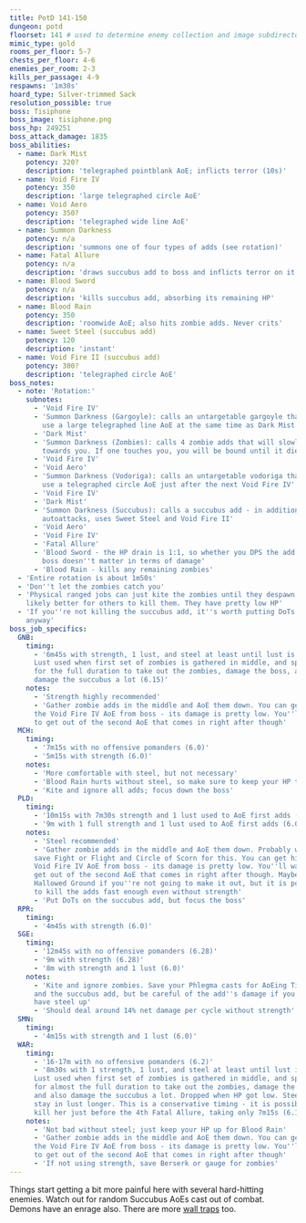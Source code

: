 ```yaml
---
title: PotD 141-150
dungeon: potd
floorset: 141 # used to determine enemy collection and image subdirectory
mimic_type: gold
rooms_per_floor: 5-7
chests_per_floor: 4-6
enemies_per_room: 2-3
kills_per_passage: 4-9
respawns: '1m30s'
hoard_type: Silver-trimmed Sack
resolution_possible: true
boss: Tisiphone
boss_image: tisiphone.png
boss_hp: 249251
boss_attack_damage: 1835
boss_abilities:
  - name: Dark Mist
    potency: 320?
    description: 'telegraphed pointblank AoE; inflicts terror (10s)'
  - name: Void Fire IV
    potency: 350
    description: 'large telegraphed circle AoE'
  - name: Void Aero
    potency: 350?
    description: 'telegraphed wide line AoE'
  - name: Summon Darkness
    potency: n/a
    description: 'summons one of four types of adds (see rotation)'
  - name: Fatal Allure
    potency: n/a
    description: 'draws succubus add to boss and inflicts terror on it'
  - name: Blood Sword
    potency: n/a
    description: 'kills succubus add, absorbing its remaining HP'
  - name: Blood Rain
    potency: 350
    description: 'roomwide AoE; also hits zombie adds. Never crits'
  - name: Sweet Steel (succubus add)
    potency: 120
    description: 'instant'
  - name: Void Fire II (succubus add)
    potency: 300?
    description: 'telegraphed circle AoE'
boss_notes:
  - note: 'Rotation:'
    subnotes:
      - 'Void Fire IV'
      - 'Summon Darkness (Gargoyle): calls an untargetable gargoyle that will
        use a large telegraphed line AoE at the same time as Dark Mist'
      - 'Dark Mist'
      - 'Summon Darkness (Zombies): calls 4 zombie adds that will slowly crawl
        towards you. If one touches you, you will be bound until it dies'
      - 'Void Fire IV'
      - 'Void Aero'
      - 'Summon Darkness (Vodoriga): calls an untargetable vodoriga that will
        use a telegraphed circle AoE just after the next Void Fire IV'
      - 'Void Fire IV'
      - 'Dark Mist'
      - 'Summon Darkness (Succubus): calls a succubus add - in addition to
        autoattacks, uses Sweet Steel and Void Fire II'
      - 'Void Aero'
      - 'Void Fire IV'
      - 'Fatal Allure'
      - 'Blood Sword - the HP drain is 1:1, so whether you DPS the add or the
        boss doesn''t matter in terms of damage'
      - 'Blood Rain - kills any remaining zombies'
  - 'Entire rotation is about 1m50s'
  - 'Don''t let the zombies catch you'
  - 'Physical ranged jobs can just kite the zombies until they despawn. It''s
    likely better for others to kill them. They have pretty low HP'
  - 'If you''re not killing the succubus add, it''s worth putting DoTs on it
    anyway'
boss_job_specifics:
  GNB:
    timing:
      - '6m45s with strength, 1 lust, and steel at least until lust is done.
      Lust used when first set of zombies is gathered in middle, and spammed
      for the full duration to take out the zombies, damage the boss, and also
      damage the succubus a lot (6.15)'
    notes:
      - 'Strength highly recommended'
      - 'Gather zombie adds in the middle and AoE them down. You can get hit by
      the Void Fire IV AoE from boss - its damage is pretty low. You''ll want
      to get out of the second AoE that comes in right after though'
  MCH:
    timing:
      - '7m15s with no offensive pomanders (6.0)'
      - '5m15s with strength (6.0)'
    notes:
      - 'More comfortable with steel, but not necessary'
      - 'Blood Rain hurts without steel, so make sure to keep your HP topped'
      - 'Kite and ignore all adds; focus down the boss'
  PLD:
    timing:
      - '10m15s with 7m30s strength and 1 lust used to AoE first adds (6.0)'
      - '9m with 1 full strength and 1 lust used to AoE first adds (6.0)'
    notes:
      - 'Steel recommended'
      - 'Gather zombie adds in the middle and AoE them down. Probably want to
      save Fight or Flight and Circle of Scorn for this. You can get hit by the
      Void Fire IV AoE from boss - its damage is pretty low. You''ll want to
      get out of the second AoE that comes in right after though. Maybe use
      Hallowed Ground if you''re not going to make it out, but it is possible
      to kill the adds fast enough even without strength'
      - 'Put DoTs on the succubus add, but focus the boss'
  RPR:
    timing:
      - '4m45s with strength (6.0)'
  SGE:
    timing:
      - '12m45s with no offensive pomanders (6.28)'
      - '9m with strength (6.28)'
      - '8m with strength and 1 lust (6.0)'
    notes:
      - 'Kite and ignore zombies. Save your Phlegma casts for AoEing Tisiphone
      and the succubus add, but be careful of the add''s damage if you don''t
      have steel up'
      - 'Should deal around 14% net damage per cycle without strength'
  SMN:
    timing:
      - '4m15s with strength and 1 lust (6.0)'
  WAR:
    timing:
      - '16-17m with no offensive pomanders (6.2)'
      - '8m30s with 1 strength, 1 lust, and steel at least until lust is done.
      Lust used when first set of zombies is gathered in middle, and spammed
      for almost the full duration to take out the zombies, damage the boss,
      and also damage the succubus a lot. Dropped when HP got low. Steel helps
      stay in lust longer. This is a conservative timing - it is possible to
      kill her just before the 4th Fatal Allure, taking only 7m15s (6.10)'
    notes:
      - 'Not bad without steel; just keep your HP up for Blood Rain'
      - 'Gather zombie adds in the middle and AoE them down. You can get hit by
      the Void Fire IV AoE from boss - its damage is pretty low. You''ll want
      to get out of the second AoE that comes in right after though'
      - 'If not using strength, save Berserk or gauge for zombies'
---
```


Things start getting a bit more painful here with several hard-hitting enemies.
Watch out for random Succubus AoEs cast out of combat. Demons have an enrage
also. There are more [wall traps](/wall_traps.html#potd-131-149) too.
